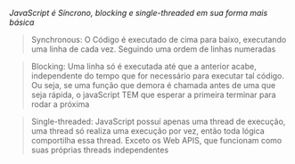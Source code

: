 *JavaScript é Síncrono, blocking e single-threaded em sua forma mais básica*

>Synchronous:
>O Código é executado de cima para baixo, executando uma linha de cada vez. Seguindo uma ordem de linhas numeradas

>Blocking:
>Uma linha só é executada até que a anterior acabe, independente do tempo que for necessário para executar tal código. Ou seja, se uma função que demora é chamada antes de uma que seja rápida, o javaScript TEM que esperar a primeira terminar para rodar a próxima

>Single-threaded:
>JavaScript possuí apenas uma thread de execução, uma thread só realiza uma execução por vez, então toda lógica comportilha essa thread. Exceto os Web APIS, que funcionam como suas próprias threads independentes

